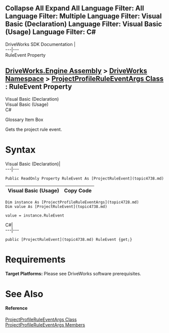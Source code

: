        

 Collapse All Expand All  Language Filter: All  Language Filter: Multiple  Language Filter: Visual Basic (Declaration) Language Filter: Visual Basic (Usage) Language Filter: C#  
---  
DriveWorks SDK Documentation  |   
---|---  
RuleEvent Property   
  
[DriveWorks.Engine Assembly](topic2156.md) > [DriveWorks Namespace](topic2159.md) > [ProjectProfileRuleEventArgs Class](topic4728.md) : RuleEvent Property  
---  
  
Visual Basic (Declaration)    
Visual Basic (Usage)    
C# 

Glossary Item Box

Gets the project rule event. 

# Syntax

Visual Basic (Declaration)|   
---|---  
      
    
    Public ReadOnly Property RuleEvent As [ProjectRuleEvent](topic4738.md)  
  
Visual Basic (Usage)| Copy Code  
---|---  
      
    
    Dim instance As [ProjectProfileRuleEventArgs](topic4728.md)
    Dim value As [ProjectRuleEvent](topic4738.md)
     
    value = instance.RuleEvent  
  
C#|   
---|---  
      
    
    public [ProjectRuleEvent](topic4738.md) RuleEvent {get;}  
  
# Requirements

**Target Platforms:** Please see DriveWorks software prerequisites.

# See Also

#### Reference

[ProjectProfileRuleEventArgs Class](topic4728.md)   
[ProjectProfileRuleEventArgs Members](topic4729.md)


